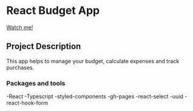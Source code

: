 # React Budget App

[Watch me!](https://anastacia-titmouse.github.io/react-budget-app/ "React Budget App")

## Project Description

This app helps to manage your budget, calculate expenses and track purchases.

### Packages and tools

-React
-Typescript
-styled-components
-gh-pages
-react-select
-uuid
-react-hook-form
